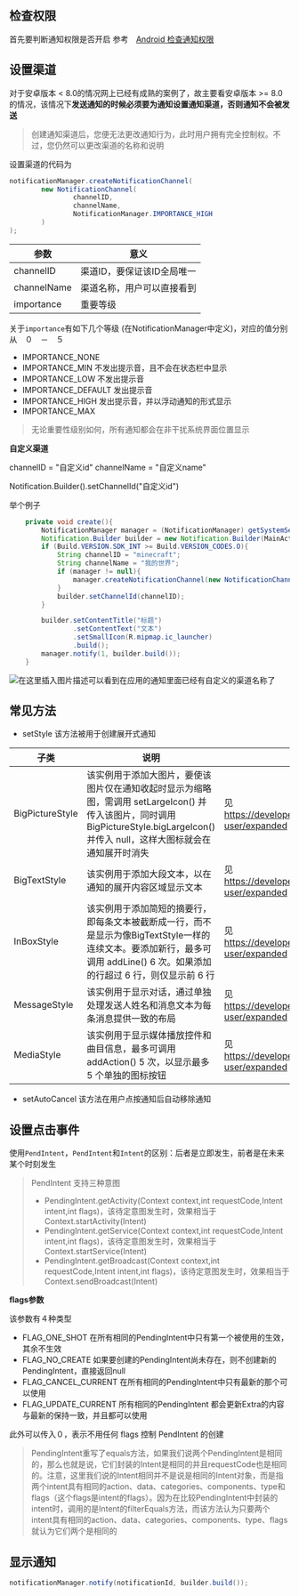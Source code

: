 ## 检查权限

首先要判断通知权限是否开启
参考　[Android 检查通知权限](https://www.jianshu.com/p/1e27efb1dcac)

## 设置渠道

对于安卓版本 < 8.0的情况网上已经有成熟的案例了，故主要看安卓版本 >= 8.0的情况，该情况下**发送通知的时候必须要为通知设置通知渠道，否则通知不会被发送**

> 创建通知渠道后，您便无法更改通知行为，此时用户拥有完全控制权。不过，您仍然可以更改渠道的名称和说明

设置渠道的代码为
```java
notificationManager.createNotificationChannel(
        new NotificationChannel(
                channelID, 
                channelName, 
                NotificationManager.IMPORTANCE_HIGH
        )
);
```
| 参数 | 意义 |
|--|--|
| channelID | 渠道ID，要保证该ID全局唯一 |
| channelName | 渠道名称，用户可以直接看到 |
| importance | 重要等级 |

关于`importance`有如下几个等级 (在NotificationManager中定义)，对应的值分别从　０　－　５

- IMPORTANCE_NONE
- IMPORTANCE_MIN
不发出提示音，且不会在状态栏中显示
- IMPORTANCE_LOW
不发出提示音
- IMPORTANCE_DEFAULT
发出提示音
- IMPORTANCE_HIGH
发出提示音，并以浮动通知的形式显示
- IMPORTANCE_MAX

> 无论重要性级别如何，所有通知都会在非干扰系统界面位置显示

**自定义渠道**

channelID = "自定义id"
channelName = "自定义name"

Notification.Builder().setChannelId("自定义id")

举个例子

```java
    private void create(){
        NotificationManager manager = (NotificationManager) getSystemService(NOTIFICATION_SERVICE);
        Notification.Builder builder = new Notification.Builder(MainActivity.this);
        if (Build.VERSION.SDK_INT >= Build.VERSION_CODES.O){
            String channelID = "minecraft";
            String channelName = "我的世界";
            if (manager != null){
                manager.createNotificationChannel(new NotificationChannel(channelID, channelName, NotificationManager.IMPORTANCE_HIGH));
            }
            builder.setChannelId(channelID);
        }

        builder.setContentTitle("标题")
                .setContentText("文本")
                .setSmallIcon(R.mipmap.ic_launcher)
                .build();
        manager.notify(1, builder.build());
    }
```
![在这里插入图片描述](https://img-blog.csdnimg.cn/2020061611361639.png)可以看到在应用的通知里面已经有自定义的渠道名称了


## 常见方法
- setStyle
该方法被用于创建展开式通知

| 子类 | 说明 | 方法 |
|--|--|--|
| BigPictureStyle | 该实例用于添加大图片，要使该图片仅在通知收起时显示为缩略图，需调用 setLargeIcon() 并传入该图片，同时调用 BigPictureStyle.bigLargeIcon() 并传入 null，这样大图标就会在通知展开时消失 | 见　https://developer.android.google.cn/training/notify-user/expanded |
| BigTextStyle | 该实例用于添加大段文本，以在通知的展开内容区域显示文本 | 见　https://developer.android.google.cn/training/notify-user/expanded |
| InBoxStyle | 该实例用于添加简短的摘要行，即每条文本被截断成一行，而不是显示为像BigTextStyle一样的连续文本。要添加新行，最多可调用 addLine() 6 次。如果添加的行超过 6 行，则仅显示前 6 行 | 见　https://developer.android.google.cn/training/notify-user/expanded |
| MessageStyle | 该实例用于显示对话，通过单独处理发送人姓名和消息文本为每条消息提供一致的布局 | 见　https://developer.android.google.cn/training/notify-user/expanded |
| MediaStyle | 该实例用于显示媒体播放控件和曲目信息，最多可调用 addAction() 5 次，以显示最多 5 个单独的图标按钮 | 见　https://developer.android.google.cn/training/notify-user/expanded |

- setAutoCancel
该方法在用户点按通知后自动移除通知


## 设置点击事件
使用`PendIntent`，`PendIntent`和`Intent`的区别：后者是立即发生，前者是在未来某个时刻发生

>PendIntent 支持三种意图
> - PendingIntent.getActivity(Context context,int  requestCode,Intent intent,int flags)，该待定意图发生时，效果相当于Context.startActivity(Intent)
>- PendingIntent.getService(Context context,int requestCode,Intent intent,int flags)，该待定意图发生时，效果相当于Context.startService(Intent)
>- PendingIntent.getBroadcast(Context context,int requestCode,Intent intent,int flags)，该待定意图发生时，效果相当于Context.sendBroadcast(Intent)

**flags参数**

该参数有４种类型

- FLAG_ONE_SHOT
在所有相同的PendingIntent中只有第一个被使用的生效，其余不生效
- FLAG_NO_CREATE
如果要创建的PendingIntent尚未存在，则不创建新的PendingIntent，直接返回null
- FLAG_CANCEL_CURRENT
在所有相同的PendingIntent中只有最新的那个可以使用
- FLAG_UPDATE_CURRENT
所有相同的PendingIntent 都会更新Extra的内容与最新的保持一致，并且都可以使用

此外可以传入０，表示不用任何 flags 控制 PendIntent 的创建

> PendingIntent重写了equals方法，如果我们说两个PendingIntent是相同的，那么也就是说，它们封装的Intent是相同的并且requestCode也是相同的。注意，这里我们说的Intent相同并不是说是相同的Intent对象，而是指两个intent具有相同的action、data、categories、components、type和flags（这个flags是intent的flags）。因为在比较PendingIntent中封装的intent时，调用的是Intent的filterEquals方法，而该方法认为只要两个intent具有相同的action、data、categories、components、type、flags就认为它们两个是相同的

## 显示通知
```java
notificationManager.notify(notificationId, builder.build());
```
